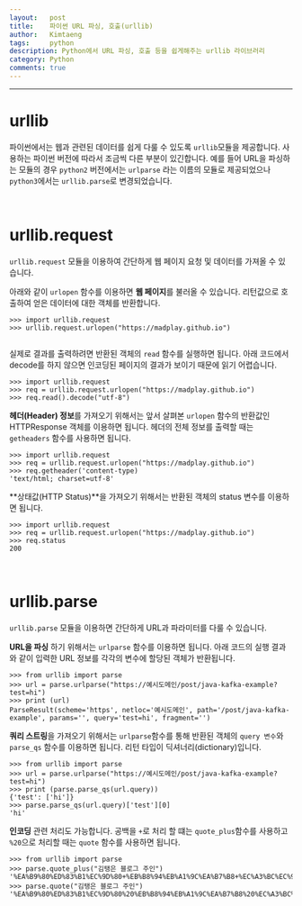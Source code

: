 ```yaml
---
layout:   post
title:    파이썬 URL 파싱, 호출(urllib)
author:   Kimtaeng
tags: 	  python
description: Python에서 URL 파싱, 호출 등을 쉽게해주는 urllib 라이브러리
category: Python
comments: true
---
```


<hr/>

# urllib

파이썬에서는 웹과 관련된 데이터를 쉽게 다룰 수 있도록 ```urllib```모듈을 제공합니다.
사용하는 파이썬 버전에 따라서 조금씩 다른 부분이 있긴합니다.
예를 들어 URL을 파싱하는 모듈의 경우 ```python2``` 버전에서는 ```urlparse``` 라는 이름의 모듈로 제공되었으나
```python3```에서는 ```urllib.parse```로 변경되었습니다.

<br/>

# urllib.request 

```urllib.request``` 모듈을 이용하여 간단하게 웹 페이지 요청 및 데이터를 가져올 수 있습니다.

아래와 같이 ```urlopen``` 함수를 이용하면 **웹 페이지**를 불러올 수 있습니다.
리턴값으로 호출하여 얻은 데이터에 대한 객체를 반환합니다.
<pre class="line-numbers"><code class="language-bash" data-start="1">>>> import urllib.request
>>> urllib.request.urlopen("https://madplay.github.io")
<http.client.HTTPResponse object at 0x102c26438>
</code></pre>

실제로 결과를 출력하려면 반환된 객체의 ```read``` 함수를 실행하면 됩니다.
아래 코드에서 decode를 하지 않으면 인코딩된 페이지의 결과가 보이기 때문에 읽기 어렵습니다.
<pre class="line-numbers"><code class="language-bash" data-start="1">>>> import urllib.request
>>> req = urllib.request.urlopen("https://madplay.github.io")
>>> req.read().decode("utf-8")
</code></pre>

**헤더(Header) 정보**를 가져오기 위해서는 앞서 살펴본 ```urlopen``` 함수의 반환값인 HTTPResponse 객체를
이용하면 됩니다. 헤더의 전체 정보를 출력할 때는 ```getheaders``` 함수를 사용하면 됩니다.

<pre class="line-numbers"><code class="language-bash" data-start="1">>>> import urllib.request
>>> req = urllib.request.urlopen("https://madplay.github.io")
>>> req.getheader('content-type)
'text/html; charset=utf-8'
</code></pre>



**상태값(HTTP Status)**을 가져오기 위해서는 반환된 객체의 status 변수를 이용하면 됩니다.

<pre class="line-numbers"><code class="language-bash" data-start="1">>>> import urllib.request
>>> req = urllib.request.urlopen("https://madplay.github.io")
>>> req.status
200
</code></pre>

<br/>

# urllib.parse

```urllib.parse``` 모듈을 이용하면 간단하게 URL과 파라미터를 다룰 수 있습니다.

**URL을 파싱** 하기 위해서는 ```urlparse``` 함수를 이용하면 됩니다. 아래 코드의 실행 결과와 같이
입력한 URL 정보를 각각의 변수에 할당된 객체가 반환됩니다. 

<pre class="line-numbers"><code class="language-bash" data-start="1">>>> from urllib import parse
>>> url = parse.urlparse("https://예시도메인/post/java-kafka-example?test=hi")
>>> print (url)
ParseResult(scheme='https', netloc='예시도메인', path='/post/java-kafka-example', params='', query='test=hi', fragment='')
</code></pre>

**쿼리 스트링**을 가져오기 위해서는 ```urlparse```함수를 통해 반환된 객체의 ```query 변수```와
```parse_qs``` 함수를 이용하면 됩니다. 리턴 타입이 딕셔너리(dictionary)입니다.

<pre class="line-numbers"><code class="language-bash" data-start="1">>>> from urllib import parse
>>> url = parse.urlparse("https://예시도메인/post/java-kafka-example?test=hi")
>>> print (parse.parse_qs(url.query))
{'test': ['hi']}
>>> parse.parse_qs(url.query)['test'][0]
'hi'
</code></pre>

**인코딩** 관련 처리도 가능합니다. 공백을 ```+```로 처리 할 떄는 ```quote_plus```함수를 사용하고
```%20```으로 처리할 때는 ```quote``` 함수를 사용하면 됩니다.

<pre class="line-numbers"><code class="language-bash" data-start="1">>>> from urllib import parse
>>> parse.quote_plus("김탱은 블로그 주인")
'%EA%B9%80%ED%83%B1%EC%9D%80+%EB%B8%94%EB%A1%9C%EA%B7%B8+%EC%A3%BC%EC%9D%B8'
>>> parse.quote("김탱은 블로그 주인")
'%EA%B9%80%ED%83%B1%EC%9D%80%20%EB%B8%94%EB%A1%9C%EA%B7%B8%20%EC%A3%BC%EC%9D%B8'
</code></pre>
